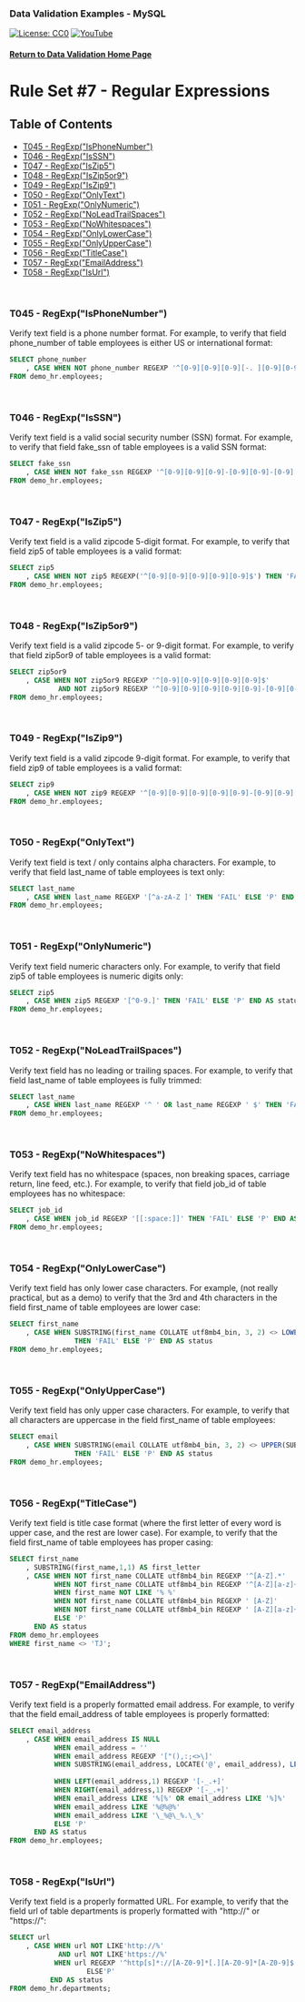 ### Data Validation Examples - MySQL
[![License: CC0](https://img.shields.io/badge/License-CC0-red)](LICENSE "Creative Commons Zero License by DataResearchLabs (effectively = Public Domain")
[![YouTube](https://img.shields.io/badge/YouTube-DataResearchLabs-brightgreen)](http://www.DataResearchLabs.com)
#### [Return to Data Validation Home Page](https://github.com/DataResearchLabs/sql_scripts/blob/main/data_validation_scripts.md)

# Rule Set #7 - Regular Expressions

## Table of Contents
 - <a href="#t045">T045 - RegExp("IsPhoneNumber")</a>
 - <a href="#t046">T046 - RegExp("IsSSN")</a>
 - <a href="#t047">T047 - RegExp("IsZip5")</a>
 - <a href="#t048">T048 - RegExp("IsZip5or9")</a>
 - <a href="#t049">T049 - RegExp("IsZip9")</a>
 - <a href="#t050">T050 - RegExp("OnlyText")</a>
 - <a href="#t051">T051 - RegExp("OnlyNumeric")</a>
 - <a href="#t052">T052 - RegExp("NoLeadTrailSpaces")</a>
 - <a href="#t053">T053 - RegExp("NoWhitespaces")</a>
 - <a href="#t054">T054 - RegExp("OnlyLowerCase")</a>
 - <a href="#t055">T055 - RegExp("OnlyUpperCase")</a>
 - <a href="#t056">T056 - RegExp("TitleCase")</a>
 - <a href="#t057">T057 - RegExp("EmailAddress")</a>
 - <a href="#t058">T058 - RegExp("IsUrl")</a>
<br>


<a id="t045" class="anchor" href="#t045" aria-hidden="true"> </a>
### T045 - RegExp("IsPhoneNumber")
Verify text field is a phone number format.  For example, to verify that field phone_number of table employees is either US or international format:
 ```sql
SELECT phone_number
     , CASE WHEN NOT phone_number REGEXP '^[0-9][0-9][0-9][-. ][0-9][0-9][0-9][-. ][0-9][0-9][0-9][0-9]$' THEN 'FAIL' ELSE 'P' END AS status
FROM demo_hr.employees;
 ```
<br>


<a id="t046" class="anchor" href="#t046" aria-hidden="true"> </a>
### T046 - RegExp("IsSSN")
Verify text field is a valid social security number (SSN) format.  For example, to verify that field fake_ssn of table employees is a valid SSN format:
 ```sql
SELECT fake_ssn
     , CASE WHEN NOT fake_ssn REGEXP '^[0-9][0-9][0-9]-[0-9][0-9]-[0-9][0-9][0-9][0-9]$' THEN 'FAIL' ELSE 'P' END AS status
FROM demo_hr.employees;
 ```
<br>


<a id="t047" class="anchor" href="#t047" aria-hidden="true"> </a>
### T047 - RegExp("IsZip5")
Verify text field is a valid zipcode 5-digit format.  For example, to verify that field zip5 of table employees is a valid format:
 ```sql
SELECT zip5
     , CASE WHEN NOT zip5 REGEXP('^[0-9][0-9][0-9][0-9][0-9]$') THEN 'FAIL' ELSE 'P' END AS status
FROM demo_hr.employees;
 ```
<br>


<a id="t048" class="anchor" href="#t048" aria-hidden="true"> </a>
### T048 - RegExp("IsZip5or9")
Verify text field is a valid zipcode 5- or 9-digit format.  For example, to verify that field zip5or9 of table employees is a valid format:
 ```sql
SELECT zip5or9
     , CASE WHEN NOT zip5or9 REGEXP '^[0-9][0-9][0-9][0-9][0-9]$'
             AND NOT zip5or9 REGEXP '^[0-9][0-9][0-9][0-9][0-9]-[0-9][0-9][0-9][0-9]$' THEN 'FAIL' ELSE 'P' END AS status
FROM demo_hr.employees;
 ```
<br>


<a id="t049" class="anchor" href="#t049" aria-hidden="true"> </a>
### T049 - RegExp("IsZip9")
Verify text field is a valid zipcode 9-digit format.  For example, to verify that field zip9 of table employees is a valid format:
 ```sql
SELECT zip9
     , CASE WHEN NOT zip9 REGEXP '^[0-9][0-9][0-9][0-9][0-9]-[0-9][0-9][0-9][0-9]$' THEN 'FAIL' ELSE 'P' END AS status
FROM demo_hr.employees;
 ```
<br>


<a id="t050" class="anchor" href="#t050" aria-hidden="true"> </a>
### T050 - RegExp("OnlyText")
Verify text field is text / only contains alpha characters.  For example, to verify that field last_name of table employees is text only:
 ```sql
SELECT last_name
     , CASE WHEN last_name REGEXP '[^a-zA-Z ]' THEN 'FAIL' ELSE 'P' END AS status
FROM demo_hr.employees;
 ```
<br>


<a id="t051" class="anchor" href="#t051" aria-hidden="true"> </a>
### T051 - RegExp("OnlyNumeric")
Verify text field numeric characters only.  For example, to verify that field zip5 of table employees is numeric digits only:
 ```sql
SELECT zip5
     , CASE WHEN zip5 REGEXP '[^0-9.]' THEN 'FAIL' ELSE 'P' END AS status
FROM demo_hr.employees;
 ```
<br>


<a id="t052" class="anchor" href="#t052" aria-hidden="true"> </a>
### T052 - RegExp("NoLeadTrailSpaces")
Verify text field has no leading or trailing spaces.  For example, to verify that field last_name of table employees is fully trimmed:
 ```sql
SELECT last_name
     , CASE WHEN last_name REGEXP '^ ' OR last_name REGEXP ' $' THEN 'FAIL' ELSE 'P' END AS status
FROM demo_hr.employees;
 ```
<br>


<a id="t053" class="anchor" href="#t053" aria-hidden="true"> </a>
### T053 - RegExp("NoWhitespaces")
Verify text field has no whitespace (spaces, non breaking spaces, carriage return, line feed, etc.).  For example, to verify that field job_id of table employees has no whitespace:
 ```sql
SELECT job_id
     , CASE WHEN job_id REGEXP '[[:space:]]' THEN 'FAIL' ELSE 'P' END AS status
FROM demo_hr.employees;
 ```
<br>


<a id="t054" class="anchor" href="#t054" aria-hidden="true"> </a>
### T054 - RegExp("OnlyLowerCase")
Verify text field has only lower case characters.  For example, (not really practical, but as a demo) to verify that the 3rd and 4th characters in the field first_name of table employees are lower case:
 ```sql
SELECT first_name
     , CASE WHEN SUBSTRING(first_name COLLATE utf8mb4_bin, 3, 2) <> LOWER(SUBSTRING(first_name COLLATE utf8mb4_bin, 3, 2))   
                 THEN 'FAIL' ELSE 'P' END AS status
FROM demo_hr.employees;
 ```
<br>


<a id="t055" class="anchor" href="#t055" aria-hidden="true"> </a>
### T055 - RegExp("OnlyUpperCase")
Verify text field has only upper case characters.  For example, to verify that all characters are uppercase in the field first_name of table employees:
 ```sql
SELECT email
     , CASE WHEN SUBSTRING(email COLLATE utf8mb4_bin, 3, 2) <> UPPER(SUBSTRING(email COLLATE utf8mb4_bin, 3, 2)) 
                 THEN 'FAIL' ELSE 'P' END AS status
FROM demo_hr.employees;
 ```
<br>


<a id="t056" class="anchor" href="#t056" aria-hidden="true"> </a>
### T056 - RegExp("TitleCase")
Verify text field is title case format (where the first letter of every word is upper case, and the rest are lower case).  For example, to verify that the field first_name of table employees has proper casing:
 ```sql
SELECT first_name
     , SUBSTRING(first_name,1,1) AS first_letter
     , CASE WHEN NOT first_name COLLATE utf8mb4_bin REGEXP '^[A-Z].*'        THEN CONCAT('REJ-01: Field first_name first character not uppercase|exp=Like"^[A-Z]"|act=', first_name) 
            WHEN NOT first_name COLLATE utf8mb4_bin REGEXP '^[A-Z][a-z]+.*'  THEN CONCAT('REJ-02: Field first_name characters in first word after first character not lowercase|exp=all lower case"|act=', first_name)
            WHEN first_name NOT LIKE '% %'                                   THEN 'P'  -- Only one word, so no space + first character to check for uppercase
            WHEN NOT first_name COLLATE utf8mb4_bin REGEXP ' [A-Z]'          THEN CONCAT('REJ-03: Field first_name first character after space is not uppercase|exp=IsUCASE|act=', first_name )
            WHEN NOT first_name COLLATE utf8mb4_bin REGEXP ' [A-Z][a-z]+'    THEN CONCAT('REJ-04: Field first_name characters after space + one letter are not lowercase|exp=IsUCASE|act=', first_name)
            ELSE 'P'
       END AS status
FROM demo_hr.employees
WHERE first_name <> 'TJ';
 ```
<br>


<a id="t057" class="anchor" href="#t057" aria-hidden="true"> </a>
### T057 - RegExp("EmailAddress")
Verify text field is a properly formatted email address.  For example, to verify that the field email_address of table employees is properly formatted:
 ```sql
SELECT email_address
     , CASE WHEN email_address IS NULL                                     THEN CONCAT('REJ-01: Field email_address is NULL', '|exp=meets biz rules|act=', email_address)
            WHEN email_address = ''                                        THEN CONCAT('REJ-02: Field email_address is blank', '|exp=meets biz rules|act=', email_address)
            WHEN email_address REGEXP '["(),:;<>\]'                        THEN CONCAT('REJ-03: Field email_address contains bad characters ["(),:;<>\]', '|exp=meets biz rules|act=', email_address)
            WHEN SUBSTRING(email_address, LOCATE('@', email_address), LENGTH(email_address)) REGEXP '[!#$%&*+/=?^`_{|]'
				                                                                   THEN CONCAT('REJ-04: Field email_address company name after @ contains bad characters [!#$%&*+/=?^`_{|]', '|exp=meets biz rules|act=', email_address)
            WHEN LEFT(email_address,1) REGEXP '[-_.+]'                     THEN CONCAT('REJ-05: Field email_address should not start with [-_.+] characters', '|exp=meets biz rules|act=', email_address)
            WHEN RIGHT(email_address,1) REGEXP '[-_.+]'                    THEN CONCAT('REJ-06: Field email_address should not end with [-_.+] characters', '|exp=meets biz rules|act=', email_address)
            WHEN email_address LIKE '%[%' OR email_address LIKE '%]%'      THEN CONCAT('REJ-07: Field email_address should not contain [ or ] characters', '|exp=meets biz rules|act=', email_address)
            WHEN email_address LIKE '%@%@%'                                THEN CONCAT('REJ-08: Field email_address should not contain more than one @ character', '|exp=meets biz rules|act=', email_address)
            WHEN email_address LIKE '\_%@\_%.\_%'                          THEN CONCAT('REJ-09: Field email_address should not have leading underscores at any segment (gmail blocks)', '|exp=meets biz rules|act=', email_address)
            ELSE 'P' 
       END AS status
FROM demo_hr.employees;
 ```
<br>


<a id="t058" class="anchor" href="#t058" aria-hidden="true"> </a>
### T058 - RegExp("IsUrl")
Verify text field is a properly formatted URL.  For example, to verify that the field url of table departments is properly formatted with "http://" or "https://":
 ```sql
SELECT url
     , CASE WHEN url NOT LIKE'http://%' 
             AND url NOT LIKE'https://%'                                 THEN CONCAT('REJ-01: Field url is missing "http://" and "https://"|exp=Like"http(s)://"|act=', url)
            WHEN url REGEXP '^http[s]*://[A-Z0-9]*[.][A-Z0-9]*[A-Z0-9]$' THEN CONCAT('REJ-02: Field is not alphanumeric + "." + alphanumeric + "/" + alphanumeric|exp=aaaa.aaa|act=', url)
				    ELSE'P' 
		   END AS status
FROM demo_hr.departments;
 ```
<br>

